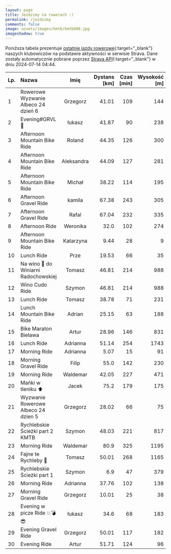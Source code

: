 ```yaml
---
layout: page
title: Jeździmy na rowerach :)
permalink: /jezdzimy
comments: false
image: assets/images/kmtb/kmtb008.jpg
imageshadow: true
---
```


Poniższa tabela prezentuje [ostatnie jazdy rowerowe](https://www.strava.com/clubs/336381){:target="_blank"} naszych klubowiczów na podstawie aktywności w serwisie Strava. Dane zostały automatycznie pobrane poprzez [Strava API](https://developers.strava.com/docs/reference/#api-Clubs-getClubActivitiesById){:target="_blank"} w dniu 2024-07-14 04:44.

Lp. | Nazwa | Imię | Dystans [km] | Czas [min] | Wysokość [m]
:--- | :--- | :---: | ---: | ---: | ---:
1|Rowerowe Wyzwanie Albeco 24 dzień 6|Grzegorz|41.01|109|144
2|Evening#GRVL🌅|łukasz|41.87|90|238
3|Afternoon Mountain Bike Ride|Roland|44.35|126|300
4|Afternoon Mountain Bike Ride|Aleksandra|44.09|127|281
5|Afternoon Mountain Bike Ride|Michał|38.22|114|195
6|Afternoon Gravel Ride|kamila|67.38|243|305
7|Afternoon Gravel Ride|Rafal|67.04|232|335
8|Afternoon Ride|Weronika|32.0|102|274
9|Afternoon Mountain Bike Ride|Katarzyna|9.44|28|9
10|Lunch Ride|Prze|19.53|66|35
11|Na wino 🍷 do Winiarni Radochowskiej|Tomasz|46.81|214|988
12|Wino Cudo  Ride|Szymon|46.81|214|988
13|Lunch Ride|Tomasz|38.78|71|231
14|Lunch Mountain Bike Ride|Adrian|25.15|63|188
15|Bike Maraton Bielawa|Artur|28.96|146|831
16|Lunch Ride|Adrianna|51.14|254|1743
17|Morning Ride|Adrianna|5.07|15|91
18|Morning Gravel Ride|Filip|55.0|142|230
19|Morning Ride|Waldemar|42.05|227|471
20|Mańki w tleniku ⬆️|Jacek|75.2|179|175
21|Wyzwanie Rowerowe Albeco 24 dzien 5|Grzegorz|28.02|66|75
22|Rychlebskie Ścieżki part 2 KMTB|Szymon|48.03|221|817
23|Morning Ride|Waldemar|80.9|325|1195
24|Fajne te Rychleby 🫵|Tomasz|50.01|268|1165
25|Rychlebskie Ścieżki part 1|Szymon|6.9|47|379
26|Morning Ride|Adrianna|37.76|102|138
27|Morning Gravel Ride|Grzegorz|10.01|25|38
28|Evening w picze Ride 💥💣😎|łukasz|34.6|68|183
29|Evening Gravel Ride|Grzegorz|50.01|117|182
30|Evening Ride|Artur|51.71|124|96

